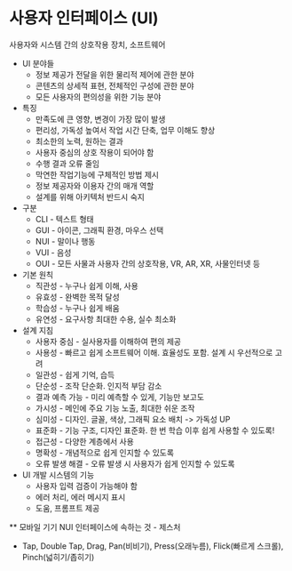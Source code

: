 # 사용자 인터페이스 (UI)

사용자와 시스템 간의 상호작용 장치, 소프트웨어

- UI 분야들
  - 정보 제공가 전달을 위한 물리적 제어에 관한 분야
  - 콘텐츠의 상세적 표현, 전체적인 구성에 관한 분야
  - 모든 사용자의 편의성을 위한 기능 분야
- 특징
  - 만족도에 큰 영향, 변경이 가장 많이 발생
  - 편리성, 가독성 높여서 작업 시간 단축, 업무 이해도 향상
  - 최소한의 노력, 원하는 결과
  - 사용자 중심의 상호 작용이 되어야 함
  - 수행 결과 오류 줄임
  - 막연한 작업기능에 구체적인 방법 제시
  - 정보 제공자와 이용자 간의 매개 역할
  - 설계를 위해 아키텍처 반드시 숙지
- 구분
  - CLI - 텍스트 형태
  - GUI - 아이콘, 그래픽 환경, 마우스 선택
  - NUI - 말이나 행동
  - VUI - 음성
  - OUI - 모든 사물과 사용자 간의 상호작용, VR, AR, XR, 사물인터넷 등
- 기본 원칙
  - 직관성 - 누구나 쉽게 이해, 사용
  - 유효성 - 완벽한 목적 달성
  - 학습성 - 누구나 쉽게 배움
  - 유연성 - 요구사항 최대한 수용, 실수 최소화
- 설계 지침
  - 사용자 중심 - 실사용자를 이해하여 편의 제공
  - 사용성 - 빠르고 쉽게 소프트웨어 이해. 효율성도 포함. 설계 시 우선적으로 고려
  - 일관성 - 쉽게 기억, 습득
  - 단순성 - 조작 단순화. 인지적 부담 감소
  - 결과 예측 가능 - 미리 예측할 수 있게, 기능만 보고도
  - 가시성 - 메인에 주요 기능 노출, 최대한 쉬운 조작
  - 심미성 - 디자인. 글꼴, 색상, 그래픽 요소 배치 -> 가독성 UP
  - 표준화 - 기능 구조, 디자인 표준화. 한 번 학습 이후 쉽게 사용할 수 있도록!
  - 접근성 - 다양한 계층에서 사용
  - 명확성 - 개념적으로 쉽게 인지할 수 있도록
  - 오류 발생 해결 - 오류 발생 시 사용자가 쉽게 인지할 수 있도록
- UI 개발 시스템의 기능
  - 사용자 입력 검증이 가능해야 함
  - 에러 처리, 에러 메시지 표시
  - 도움, 프롬프트 제공

\*\* 모바일 기기 NUI 인터페이스에 속하는 것 - 제스처

- Tap, Double Tap, Drag, Pan(비비기), Press(오래누름), Flick(빠르게 스크롤), Pinch(넓히기/좁히기)
